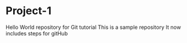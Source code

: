 # Project-1
Hello World repository for Git tutorial
This is a sample repository
It now includes steps for gitHub
